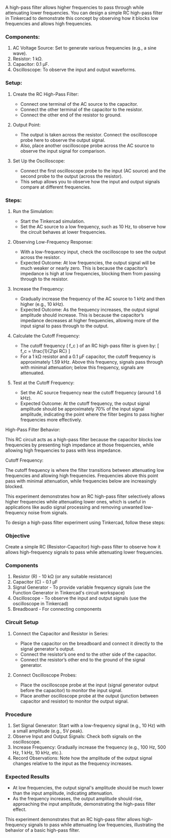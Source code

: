 

A high-pass filter allows higher frequencies to pass through while attenuating lower frequencies. You can design a simple RC high-pass filter in Tinkercad to demonstrate this concept by observing how it blocks low frequencies and allows high frequencies.

### Components:

1. AC Voltage Source: Set to generate various frequencies (e.g., a sine wave).
2. Resistor: 1 kΩ.
3. Capacitor: 0.1 µF.
4. Oscilloscope: To observe the input and output waveforms.

### Setup:

1. Create the RC High-Pass Filter:
   - Connect one terminal of the AC source to the capacitor.
   - Connect the other terminal of the capacitor to the resistor.
   - Connect the other end of the resistor to ground.

2. Output Point:
   - The output is taken across the resistor. Connect the oscilloscope probe here to observe the output signal.
   - Also, place another oscilloscope probe across the AC source to observe the input signal for comparison.

3. Set Up the Oscilloscope:
   - Connect the first oscilloscope probe to the input (AC source) and the second probe to the output (across the resistor).
   - This setup allows you to observe how the input and output signals compare at different frequencies.

### Steps:

1. Run the Simulation:
   - Start the Tinkercad simulation.
   - Set the AC source to a low frequency, such as 10 Hz, to observe how the circuit behaves at lower frequencies.

2. Observing Low-Frequency Response:
   - With a low-frequency input, check the oscilloscope to see the output across the resistor.
   - Expected Outcome: At low frequencies, the output signal will be much weaker or nearly zero. This is because the capacitor’s impedance is high at low frequencies, blocking them from passing through to the resistor.

3. Increase the Frequency:
   - Gradually increase the frequency of the AC source to 1 kHz and then higher (e.g., 10 kHz).
   - Expected Outcome: As the frequency increases, the output signal amplitude should increase. This is because the capacitor’s impedance decreases at higher frequencies, allowing more of the input signal to pass through to the output.

4. Calculate the Cutoff Frequency:
   - The cutoff frequency \( f_c \) of an RC high-pass filter is given by:
     \[
     f_c = \frac{1}{2\pi RC}
     \]
   - For a 1 kΩ resistor and a 0.1 µF capacitor, the cutoff frequency is approximately 1.59 kHz. Above this frequency, signals pass through with minimal attenuation; below this frequency, signals are attenuated.

5. Test at the Cutoff Frequency:
   - Set the AC source frequency near the cutoff frequency (around 1.6 kHz).
   - Expected Outcome: At the cutoff frequency, the output signal amplitude should be approximately 70% of the input signal amplitude, indicating the point where the filter begins to pass higher frequencies more effectively.

High-Pass Filter Behavior:

This RC circuit acts as a high-pass filter because the capacitor blocks low frequencies by presenting high impedance at those frequencies, while allowing high frequencies to pass with less impedance.

Cutoff Frequency:

The cutoff frequency is where the filter transitions between attenuating low frequencies and allowing high frequencies. Frequencies above this point pass with minimal attenuation, while frequencies below are increasingly blocked.

This experiment demonstrates how an RC high-pass filter selectively allows higher frequencies while attenuating lower ones, which is useful in applications like audio signal processing and removing unwanted low-frequency noise from signals.

To design a high-pass filter experiment using Tinkercad, follow these steps:

### Objective

Create a simple RC (Resistor-Capacitor) high-pass filter to observe how it allows high-frequency signals to pass while attenuating lower frequencies.

### Components

1. Resistor (R) - 10 kΩ (or any suitable resistance)
2. Capacitor (C) - 0.1 µF
3. Signal Generator - To provide variable frequency signals (use the Function Generator in Tinkercad's circuit workspace)
4. Oscilloscope - To observe the input and output signals (use the oscilloscope in Tinkercad)
5. Breadboard - For connecting components

### Circuit Setup

1. Connect the Capacitor and Resistor in Series:
   - Place the capacitor on the breadboard and connect it directly to the signal generator's output.
   - Connect the resistor’s one end to the other side of the capacitor.
   - Connect the resistor’s other end to the ground of the signal generator.

2. Connect Oscilloscope Probes:
   - Place the oscilloscope probe at the input (signal generator output before the capacitor) to monitor the input signal.
   - Place another oscilloscope probe at the output (junction between capacitor and resistor) to monitor the output signal.

### Procedure

1. Set Signal Generator: Start with a low-frequency signal (e.g., 10 Hz) with a small amplitude (e.g., 5V peak).
2. Observe Input and Output Signals: Check both signals on the oscilloscope.
3. Increase Frequency: Gradually increase the frequency (e.g., 100 Hz, 500 Hz, 1 kHz, 10 kHz, etc.).
4. Record Observations: Note how the amplitude of the output signal changes relative to the input as the frequency increases.

### Expected Results

- At low frequencies, the output signal's amplitude should be much lower than the input amplitude, indicating attenuation.
- As the frequency increases, the output amplitude should rise, approaching the input amplitude, demonstrating the high-pass filter effect.

This experiment demonstrates that an RC high-pass filter allows high-frequency signals to pass while attenuating low frequencies, illustrating the behavior of a basic high-pass filter.
